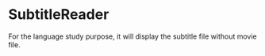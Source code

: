 # SubtitleReader
For the language study purpose, it will display the subtitle file without movie file.
